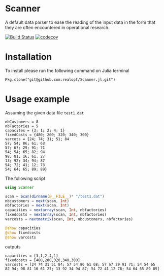 # Scanner

A default data parser to ease the reading of the input data in the form that they are often encountered in operational research.

[![Build Status](https://travis-ci.org/realopt/Scanner.jl.svg?branch=master)](https://travis-ci.org/realopt/Scanner.jl)
[![codecov](https://codecov.io/gh/realopt/Scanner.jl/branch/master/graph/badge.svg)](https://codecov.io/gh/realopt/Scanner.jl)
# Installation

To install please run the following command on Julia terminal

```
Pkg.clone("git@github.com:realopt/Scanner.jl.git")
```

# Usage example

Assuming the given data file `test1.dat`

```
nbCustomers = 8
nbFactories = 5
capacites = {3; 1; 2; 4; 1}
fixedCosts = {480; 200; 320; 340; 300}
varcots = {24; 74; 31; 51; 84
57; 54; 86; 61; 68
57; 67; 29; 91; 71
54; 54; 65; 82; 94
98; 81; 16; 61; 27
13; 92; 34; 94; 87
54; 72; 41; 12; 78
54; 64; 65; 89; 89}
```

The following script

```julia
using Scanner

scan = Scan(dirname(@__FILE__)* "/test1.dat")
nbcustomers = next(scan, Int)
nbfactories = next(scan, Int)
capacities = nextarray(scan, Int, nbfactories)
fixedcosts = nextarray(scan, Int, nbfactories)
varcosts = nextmatrix(scan, Int, nbcustomers, nbfactories)

@show capacities
@show fixedcosts
@show varcosts
```

outputs

```
capacities = [3,1,2,4,1]
fixedcosts = [480,200,320,340,300]
varcosts = [24 74 31 51 84; 57 54 86 61 68; 57 67 29 91 71; 54 54 65 82 94; 98 81 16 61 27; 13 92 34 94 87; 54 72 41 12 78; 54 64 65 89 89]
```
